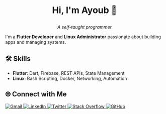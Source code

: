 # <p align="center">Hi, I'm Ayoub 👋</p>

<p align="center">
  <em>A self-taught programmer</em>
</p>

I'm a **Flutter Developer** and **Linux Administrator** passionate about building apps and managing systems.

## 🛠️ Skills
- **Flutter**: Dart, Firebase, REST APIs, State Management
- **Linux**: Bash Scripting, Docker, Networking, Automation

## 🌐 Connect with Me

<p align="left">
  <a href="mailto:0604173773za@gmail.com">
    <img src="https://img.shields.io/badge/Gmail-D14836?style=for-the-badge&logo=gmail&logoColor=white" alt="Gmail">
  </a>
  <a href="https://www.linkedin.com/in/ayoub-b-194581176/">
    <img src="https://img.shields.io/badge/LinkedIn-0077B5?style=for-the-badge&logo=linkedin&logoColor=white" alt="LinkedIn">
  </a>
  <a href="https://x.com/ayoub_bassi">
    <img src="https://img.shields.io/badge/Twitter-1DA1F2?style=for-the-badge&logo=twitter&logoColor=white" alt="Twitter">
  </a>
  <a href="https://stackoverflow.com/users/10292448/ayoub-cyb">
    <img src="https://img.shields.io/badge/Stack_Overflow-FE7A16?style=for-the-badge&logo=stack-overflow&logoColor=white" alt="Stack Overflow">
  </a>
  <a href="https://github.com/bscodee">
    <img src="https://img.shields.io/badge/GitHub-100000?style=for-the-badge&logo=github&logoColor=white" alt="GitHub">
  </a>
</p>
